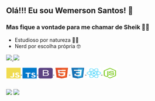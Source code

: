 ## Olá!!! Eu sou Wemerson Santos! 🖖
### Mas fique a vontade para me chamar de Sheik 👳‍♂️

- Estudioso por natureza 👨‍🎓
- Nerd por escolha própria 🤓

<link rel="stylesheet" href="https://cdn.jsdelivr.net/gh/devicons/devicon@v2.12.0/devicon.min.css">


<div style="display: inline_block">
  <a href="https://github.com/wemersonsantos">
  <img height="180em" width:"400em" src="https://github-readme-stats.vercel.app/api?username=wemersonsantos&show_icons=true&theme=dark&include_all_commits=true&count_private=true"/>
  <img height="180em" width:"400em" src="https://github-readme-stats.vercel.app/api/top-langs/?username=wemersonsantos&layout=compact&langs_count=7&theme=dark"/>
</div>
  
<div style="display: inline_block"><br>  
  <img align="center" alt="Sheik-Js" height="30" width="40" src="https://raw.githubusercontent.com/devicons/devicon/master/icons/javascript/javascript-plain.svg">
  <img align="center" alt="Sheik-Ts" height="30" width="40" src="https://raw.githubusercontent.com/devicons/devicon/master/icons/typescript/typescript-plain.svg">
  <img align="center" alt="Sheik-Bootstrap" height="30" width="40" src="https://raw.githubusercontent.com/devicons/devicon/master/icons/bootstrap/bootstrap-plain.svg">
  <img align="center" alt="Sheik-HTML" height="30" width="40" src="https://raw.githubusercontent.com/devicons/devicon/master/icons/html5/html5-original.svg"> 
  <img align="center" alt="Sheik-CSS" height="30" width="40" src="https://raw.githubusercontent.com/devicons/devicon/master/icons/css3/css3-original.svg">
  <img align="center" alt="Sheik-React" height="30" width="40" src="https://raw.githubusercontent.com/devicons/devicon/master/icons/react/react-original.svg">
  <img align="center" alt="Sheik-Node" height="30" width="40" src="https://raw.githubusercontent.com/devicons/devicon/master/icons/nodejs/nodejs-original.svg"> 
</div>
  
 ##
  
<div>
  <a href = "wemersonsantoseng@gmail.com"><img src="https://img.shields.io/badge/-Gmail-%23333?style=for-the-badge&logo=gmail&logoColor=white" target="_blank"></a>
  <a href="https://www.linkedin.com/in/jose-wêmerson-santos" target="_blank"><img src="https://img.shields.io/badge/-LinkedIn-%230077B5?style=for-the-badge&logo=linkedin&logoColor=white" target="_blank"></a> 
</div> 
